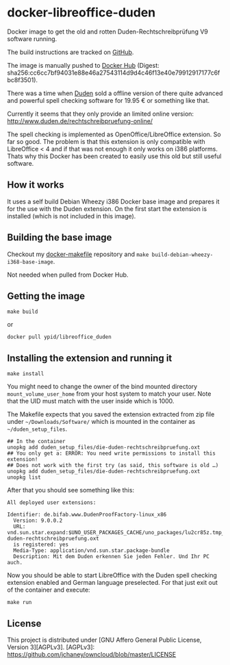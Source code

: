 # docker-libreoffice-duden

Docker image to get the old and rotten Duden-Rechtschreibprüfung V9 software running.

The build instructions are tracked on [GitHub][this.project_github_url].

The image is manually pushed to [Docker Hub][this.project_docker_hub_url] (Digest: sha256:cc6cc7bf94031e88e46a27543114d9d4c46f13e40e79912917177c6fbc8f3501).

[this.project_docker_hub_url]: https://hub.docker.com/r/ypid/libreoffice_duden/
[this.project_github_url]: https://github.com/ypid/docker-libreoffice-duden

There was a time when [Duden](http://www.duden.de) sold a offline version of there quite advanced and powerful spell checking software for 19.95 € or something like that.

Currently it seems that they only provide an limited online version: http://www.duden.de/rechtschreibpruefung-online/

The spell checking is implemented as OpenOffice/LibreOffice extension. So far so good. The problem is that this extension is only compatible with LibreOffice < 4 and if that was not enough it only works on i386 platforms. Thats why this Docker has been created to easily use this old but still useful software.

## How it works

It uses a self build Debian Wheezy i386 Docker base image and prepares it for the use with the Duden extension. On the first start the extension is installed (which is not included in this image).

## Building the base image

Checkout my [docker-makefile](https://github.com/ypid/docker-makefile) repository and `make build-debian-wheezy-i368-base-image`.

Not needed when pulled from Docker Hub.

## Getting the image

```Shell
make build
```

or

```Shell
docker pull ypid/libreoffice_duden
```

## Installing the extension and running it

```Shell
make install
```

You might need to change the owner of the bind mounted directory `mount_volume_user_home` from your host system to match your user. Note that the UID must match with the user inside which is 1000.

The Makefile expects that you saved the extension extracted from zip file under `~/Downloads/Software/` which is mounted in the container as `~/duden_setup_files`.

```Shell
## In the container
unopkg add duden_setup_files/die-duden-rechtschreibpruefung.oxt
## You only get a: ERROR: You need write permissions to install this extension!
## Does not work with the first try (as said, this software is old …)
unopkg add duden_setup_files/die-duden-rechtschreibpruefung.oxt
unopkg list
```

After that you should see something like this:

    All deployed user extensions:

    Identifier: de.bifab.www.DudenProofFactory-linux_x86
      Version: 9.0.0.2
      URL: vnd.sun.star.expand:$UNO_USER_PACKAGES_CACHE/uno_packages/lu2cr85z.tmp_/die-duden-rechtschreibpruefung.oxt
      is registered: yes
      Media-Type: application/vnd.sun.star.package-bundle
      Description: Mit dem Duden erkennen Sie jeden Fehler. Und Ihr PC auch.

Now you should be able to start LibreOffice with the Duden spell checking extension enabled and German language preselected.
For that just exit out of the container and execute:

```Shell
make run
```

## License

This project is distributed under [GNU Affero General Public License, Version 3][AGPLv3].
[AGPLv3]: https://github.com/jchaney/owncloud/blob/master/LICENSE
